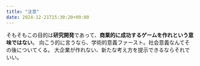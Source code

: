 ```yaml
---
title: "注意"
date: 2024-12-21T15:30:20+09:00
---
```

そもそもこの目的は**研究開発**であって、**商業的に成功するゲームを作れという意味ではない**。
向こう的に言うなら、学術的意義ファースト。社会意義なんてその後についてくる。
大企業が作れない、新たな考え方を提示できるならそれでいい。
